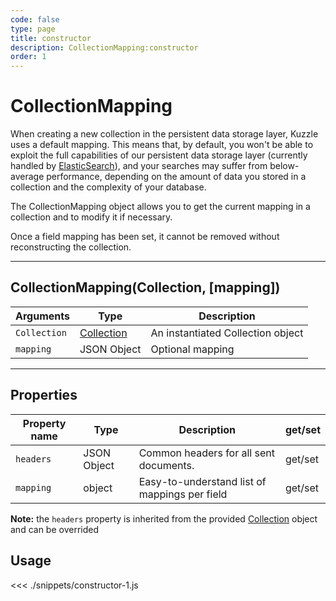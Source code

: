 ```yaml
---
code: false
type: page
title: constructor
description: CollectionMapping:constructor
order: 1
---
```


# CollectionMapping

When creating a new collection in the persistent data storage layer, Kuzzle uses a default mapping.
This means that, by default, you won't be able to exploit the full capabilities of our persistent data storage layer (currently handled by [ElasticSearch](https://www.elastic.co/elastic-stack)), and your searches may suffer from below-average performance, depending on the amount of data you stored in a collection and the complexity of your database.

The CollectionMapping object allows you to get the current mapping in a collection and to modify it if necessary.

<div class="alert alert-info">
Once a field mapping has been set, it cannot be removed without reconstructing the collection.
</div>

---

## CollectionMapping(Collection, [mapping])

| Arguments    | Type                                | Description                       |
| ------------ | ----------------------------------- | --------------------------------- |
| `Collection` | [Collection](/sdk/js/5/core-classes/collection) | An instantiated Collection object |
| `mapping`    | JSON Object                         | Optional mapping                  |

---

## Properties

| Property name | Type        | Description                                   | get/set |
| ------------- | ----------- | --------------------------------------------- | ------- |
| `headers`     | JSON Object | Common headers for all sent documents.        | get/set |
| `mapping`     | object      | Easy-to-understand list of mappings per field | get/set |

**Note:** the `headers` property is inherited from the provided [Collection](/sdk/js/5/core-classes/collection) object and can be overrided

## Usage

<<< ./snippets/constructor-1.js
